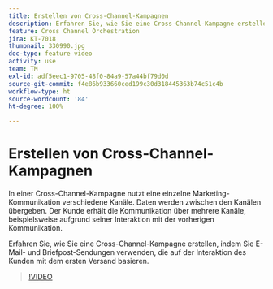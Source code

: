 ```yaml
---
title: Erstellen von Cross-Channel-Kampagnen
description: Erfahren Sie, wie Sie eine Cross-Channel-Kampagne erstellen, indem Sie E-Mail- und Briefpost-Sendungen verwenden, die auf der Interaktion des Kunden mit dem ersten Versand basieren.
feature: Cross Channel Orchestration
jira: KT-7018
thumbnail: 330990.jpg
doc-type: feature video
activity: use
team: TM
exl-id: adf5eec1-9705-48f0-84a9-57a44bf79d0d
source-git-commit: f4e86b933660ced199c30d318445363b74c51c4b
workflow-type: ht
source-wordcount: '84'
ht-degree: 100%

---
```


# Erstellen von Cross-Channel-Kampagnen

In einer Cross-Channel-Kampagne nutzt eine einzelne Marketing-Kommunikation verschiedene Kanäle. Daten werden zwischen den Kanälen übergeben. Der Kunde erhält die Kommunikation über mehrere Kanäle, beispielsweise aufgrund seiner Interaktion mit der vorherigen Kommunikation.

Erfahren Sie, wie Sie eine Cross-Channel-Kampagne erstellen, indem Sie E-Mail- und Briefpost-Sendungen verwenden, die auf der Interaktion des Kunden mit dem ersten Versand basieren.

>[!VIDEO](https://video.tv.adobe.com/v/330990?quality=12&learn=on)
